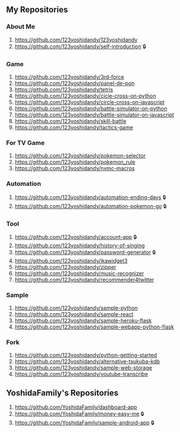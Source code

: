 ## My Repositories

### About Me

1. https://github.com/123yoshidandy/123yoshidandy
1. https://github.com/123yoshidandy/self-introduction :lock:

### Game

1. https://github.com/123yoshidandy/3rd-force
1. https://github.com/123yoshidandy/panel-de-pon
1. https://github.com/123yoshidandy/tetris
1. https://github.com/123yoshidandy/cicle-cross-on-python
1. https://github.com/123yoshidandy/circle-cross-on-javascript
1. https://github.com/123yoshidandy/battle-simulator-on-python
1. https://github.com/123yoshidandy/battle-simulator-on-javascript
1. https://github.com/123yoshidandy/skill-battle
1. https://github.com/123yoshidandy/tactics-game

### For TV Game

1. https://github.com/123yoshidandy/pokemon-selector
1. https://github.com/123yoshidandy/pokemon_rule
1. https://github.com/123yoshidandy/nxmc-macros

### Automation

1. https://github.com/123yoshidandy/automation-ending-days :lock:
1. https://github.com/123yoshidandy/automation-pokemon-go :lock:

### Tool

1. https://github.com/123yoshidandy/account-app :lock:
1. https://github.com/123yoshidandy/history-of-singing
1. https://github.com/123yoshidandy/password-generator :lock:
1. https://github.com/123yoshidandy/ikawidget3
1. https://github.com/123yoshidandy/zipper
1. https://github.com/123yoshidandy/music-recognizer
1. https://github.com/123yoshidandy/recommender4twitter

### Sample

1. https://github.com/123yoshidandy/sample-python
1. https://github.com/123yoshidandy/sample-react
1. https://github.com/123yoshidandy/sample-heroku-flask
1. https://github.com/123yoshidandy/sample-webapp-python-flask

### Fork

1. https://github.com/123yoshidandy/python-getting-started
1. https://github.com/123yoshidandy/alternative-tsukuba-kdb
1. https://github.com/123yoshidandy/sample-web-storage
1. https://github.com/123yoshidandy/youtube-transcribe

## YoshidaFamily's Repositories

1. https://github.com/YoshidaFamily/dashboard-app
1. https://github.com/YoshidaFamily/money-easy-me :lock:
1. https://github.com/YoshidaFamily/sample-android-app :lock:

